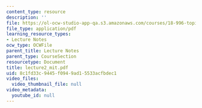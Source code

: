 ```yaml
---
content_type: resource
description: ''
file: https://ol-ocw-studio-app-qa.s3.amazonaws.com/courses/18-996-topics-in-theoretical-computer-science-internet-research-problems-spring-2002/8c1fd33c9445f0949ad15533acfbdec1_lecture2_mit.pdf
file_type: application/pdf
learning_resource_types:
- Lecture Notes
ocw_type: OCWFile
parent_title: Lecture Notes
parent_type: CourseSection
resourcetype: Document
title: lecture2_mit.pdf
uid: 8c1fd33c-9445-f094-9ad1-5533acfbdec1
video_files:
  video_thumbnail_file: null
video_metadata:
  youtube_id: null
---
```

